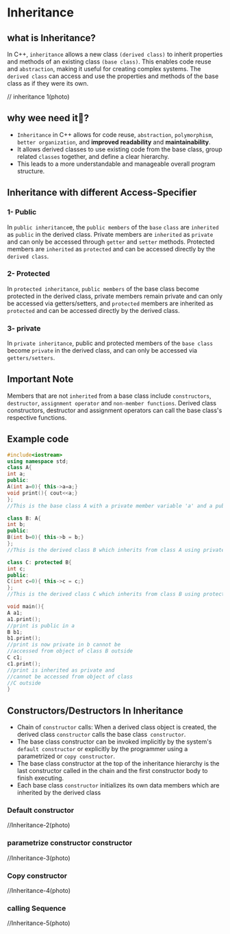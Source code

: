 # Inheritance

## what is Inheritance?

In C++, `inheritance` allows a new class `(derived class)` to inherit properties and methods of an existing class `(base class)`. This enables code reuse and `abstraction`, making it useful for creating complex systems. The `derived class` can access and use the properties and methods of the base class as if they were its own.

// inheritance 1(photo)

## why wee need it👀?

- `Inheritance` in C++ allows for code reuse, `abstraction`, `polymorphism`, `better organization`, and **improved readability** and **maintainability**.
- It allows derived classes to use existing code from the base class, group related `classes` together, and define a clear hierarchy.
- This leads to a more understandable and manageable overall program structure.

## Inheritance with different Access-Specifier

### 1- Public

In `public inheritance`e, the `public members` of the `base` `class` are `inherited` as `public` in the derived class. Private members are `inherited` as `private` and can only be accessed through `getter` and `setter` methods. Protected members are `inherited` as `protected` and can be accessed directly by the `derived class`.

### 2- Protected

In `protected inheritance`, `public members` of the base class become protected in the derived class, private members remain private and can only be accessed via getters/setters, and `protected` members are inherited as `protected` and can be accessed directly by the derived class.

### 3- private

In `private inheritance`, public and protected members of the `base class` become `private` in the derived class, and can only be accessed via `getters/setters`.

## Important Note

Members that are not `inherited` from a base class include `constructors`, `destructor`, `assignment operator` and `non-member functions`. Derived class constructors, destructor and assignment operators can call the base class's respective functions.

## Example code

```cpp
#include<iostream>
using namespace std;
class A{
int a;
public:
A(int a=0){ this->a=a;}
void print(){ cout<<a;}
};
//This is the base class A with a private member variable 'a' and a public function 'print' which outputs the value of 'a'. The constructor takes an optional parameter with a default value of 0, which initializes the value of 'a'.

class B: A{
int b;
public:
B(int b=0){ this->b = b;}
};
//This is the derived class B which inherits from class A using private inheritance. It has its own private member variable 'b' and a constructor that takes an optional parameter with a default value of 0, which initializes the value of 'b'. Since class B inherits from class A with private inheritance, the 'print' function from class A is private in class B and cannot be accessed from an object of class B outside the class.

class C: protected B{
int c;
public:
C(int c=0){ this->c = c;}
};
//This is the derived class C which inherits from class B using protected inheritance. It has its own private member variable 'c' and a constructor that takes an optional parameter with a default value of 0, which initializes the value of 'c'. Since class C inherits from class B with protected inheritance, the 'print' function from class A is inherited as private in class C and cannot be accessed from an object of class C outside the class.

void main(){
A a1;
a1.print();
//print is public in a
B b1;
b1.print();
//print is now private in b cannot be
//accessed from object of class B outside
C c1;
c1.print();
//print is inherited as private and
//cannot be accessed from object of class
//C outside
}


```

## Constructors/Destructors In Inheritance

- Chain of `constructor` calls: When a derived class object is created, the derived class `constructor` calls the base class` constructor`.
- The base class constructor can be invoked implicitly by the system's `default constructor` or explicitly by the programmer using a parametrized or `copy constructor`.
- The base class constructor at the top of the inheritance hierarchy is the last constructor called in the chain and the first constructor body to finish executing.
- Each base class `constructor` initializes its own data members which are inherited by the derived class

### Default constructor

//Inheritance-2(photo)

### parametrize constructor constructor

//Inheritance-3(photo)

### Copy constructor

//Inheritance-4(photo)

### calling Sequence

//Inheritance-5(photo)
